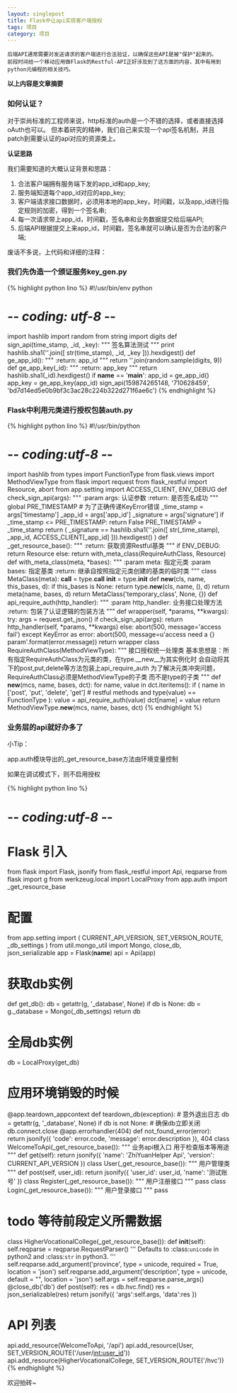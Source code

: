 ```yaml
---
layout: singlepost
title: Flask中让api实现客户端授权
tags: 项目
category: 项目
---
```


```
后端API通常需要对发送请求的客户端进行合法验证，以确保这些API是被"保护"起来的。
前段时间给一个移动应用做Flask的Restful-API正好涉及到了这方面的内容，其中有用到python元编程的相关技巧。
```

__以上内容是文章摘要__

### 如何认证？

对于崇尚标准的工程师来说，http标准的auth是一个不错的选择，或者直接选择oAuth也可以。
但本着研究的精神，我们自己来实现一个api签名机制，并且patch到需要认证的api对应的资源类上。

**认证思路**

我们需要知道的大概认证背景和思路：

1. 合法客户端拥有服务端下发的app_id和app_key;
2. 服务端知道每个app_id对应的app_key;
3. 客户端请求接口数据时，必须用本地的app_key，时间戳，以及app_id进行指定规则的加密，得到一个签名串;
4. 每一次请求带上app_id，时间戳，签名串和业务数据提交给后端API;
5. 后端API根据提交上来app_id，时间戳，签名串就可以确认是否为合法的客户端;

废话不多说，上代码和详细的注释：

### 我们先伪造一个颁证服务key_gen.py

{% highlight python lino %}
#!/usr/bin/env python
# -*- coding: utf-8 -*-
import hashlib
import random
from string import digits
def sign_api(time_stamp, _id, _key):
    """
    签名算法测试
    """
    print hashlib.sha1(''.join([
        str(time_stamp),
        _id,
        _key
    ])).hexdigest()
def ge_app_id():
    """
    :return: app_id
    """
    return ''.join(random.sample(digits, 9))
def ge_app_key(_id):
    """
    :return: app_key
    """
    return hashlib.sha1(_id).hexdigest()
if __name__ == '__main__':
    app_id = ge_app_id()
    app_key = ge_app_key(app_id)
    sign_api(159874265148, '710628459', 'bd7d14ed5e0b9bf3c3ac28c224b322d271f6ae6c')
{% endhighlight %}

### Flask中利用元类进行授权包装auth.py

{% highlight python lino %}
#!/usr/bin/python
# -*- coding:utf-8 -*-
import hashlib
from types import FunctionType
from flask.views import MethodViewType
from flask import request
from flask_restful import Resource, abort
from app.setting import ACCESS_CLIENT, ENV_DEBUG
def check_sign_api(args):
    """
    :param args: 认证参数
    :return: 是否签名成功
    """
    global PRE_TIMESTAMP
    # 为了正确传递KeyError错误
    _time_stamp = args['timestamp']
    _app_id = args['app_id']
    _signature = args['signature']
    if _time_stamp <= PRE_TIMESTAMP:
        return False
    PRE_TIMESTAMP = _time_stamp
    return (
        _signature == hashlib.sha1(''.join([
            str(_time_stamp),
            _app_id,
            ACCESS_CLIENT[_app_id]
        ])).hexdigest()
    )
def _get_resource_base():
    """
    :return: 获取资源Restful基类
    """
    if ENV_DEBUG:
        return Resource
    else:
        return with_meta_class(RequireAuthClass, Resource)
def with_meta_class(meta, *bases):
    """
    :param meta: 指定元类
    :param bases: 指定基类
    :return: 继承自按照指定元类创建的基类的临时类
    """
    class MetaClass(meta):
        __call__ = type.__call__
        __init__ = type.__init__
        def __new__(cls, name, this_bases, d):
            if this_bases is None:
                return type.__new__(cls, name, (), d)
            return meta(name, bases, d)
    return MetaClass('temporary_class', None, {})
def api_require_auth(http_handler):
    """
    :param http_handler: 业务接口处理方法
    :return: 包装了认证逻辑的包装方法
    """
    def wrapper(self, *params, **kwargs):
        try:
            args = request.get_json()
            if check_sign_api(args):
                return http_handler(self, *params, **kwargs)
            else:
                abort(500, message='access fail')
        except KeyError as error:
            abort(500, message=u'access need a {} param'.format(error.message))
    return wrapper
class RequireAuthClass(MethodViewType):
    """
    接口授权统一处理类
    基本思想是：所有指定RequireAuthClass为元类的类，在type.__new__为其实例化时
    会自动将其下的post,put,delete等方法包装上api_require_auth
    为了解决元类冲突问题，RequireAuthClass必须是MethodViewType的子类
    而不是type的子类
    """
    def __new__(mcs, name, bases, dct):
        for name, value in dct.iteritems():
            if (
                name in ['post', 'put', 'delete', 'get']  # restful methods
                and type(value) == FunctionType
            ):
                value = api_require_auth(value)
            dct[name] = value
        return MethodViewType.__new__(mcs, name, bases, dct)
{% endhighlight %}

### 业务层的api就好办多了

小Tip：

app.auth模块导出的_get_resource_base方法由环境变量控制

如果在调试模式下，则不启用授权

{% highlight python lino %}
# -*- coding:utf-8 -*-
# Flask 引入
from flask import Flask, jsonify
from flask_restful import Api, reqparse
from flask import g
from werkzeug.local import LocalProxy
from app.auth import _get_resource_base
# 配置
from app.setting import (
    CURRENT_API_VERSION,
    SET_VERSION_ROUTE,
    _db_settings
)
from util.mongo_util import Mongo, close_db, json_serializable
app = Flask(__name__)
api = Api(app)
# 获取db实例
def get_db():
    db = getattr(g, '_database', None)
    if db is None:
        db = g._database = Mongo(_db_settings)
    return db
# 全局db实例
db = LocalProxy(get_db)
# 应用环境销毁的时候
@app.teardown_appcontext
def teardown_db(exception):
    # 意外退出日志
    db = getattr(g, '_database', None)
    if db is not None:
        # 确保db立即关闭
        db.connect.close
@app.errorhandler(404)
def not_found_error(error):
    return jsonify({
        'code': error.code,
        'message': error.description
    }), 404
class WelcomeToApi(_get_resource_base()):
    """
    业务api根入口
    用于检查版本等用途
    """
    def get(self):
        return jsonify({
            'name': 'ZhiYuanHelper Api',
            'version': CURRENT_API_VERSION
        })
class User(_get_resource_base()):
    """
    用户管理类
    """
    def post(self, user_id):
        return jsonify({
            'user_id': user_id,
            'name': '测试账号'
        })
class Register(_get_resource_base()):
    """
    用户注册接口
    """
    pass
class Login(_get_resource_base()):
    """
    用户登录接口
    """
    pass
# todo 等待前段定义所需数据
class HigherVocationalCollege(_get_resource_base()):
    def __init__(self):
        self.reqparse = reqparse.RequestParser()
        '''
        Defaults to :class:`unicode`
        in python2 and :class:`str` in python3.
        '''
        self.reqparse.add_argument('province', type = unicode, required = True, location = 'json')
        self.reqparse.add_argument('description', type = unicode, default = "", location = 'json')
        self.args = self.reqparse.parse_args()
    @close_db('db')
    def post(self):
        res = db.hvc.find()
        res = json_serializable(res)
        return jsonify({
            'args':self.args,
            'data':res
        })

# API 列表
api.add_resource(WelcomeToApi, '/api')
api.add_resource(User, SET_VERSION_ROUTE('/user/<int:user_id>'))
api.add_resource(HigherVocationalCollege, SET_VERSION_ROUTE('/hvc'))
{% endhighlight %}

欢迎拍砖~
